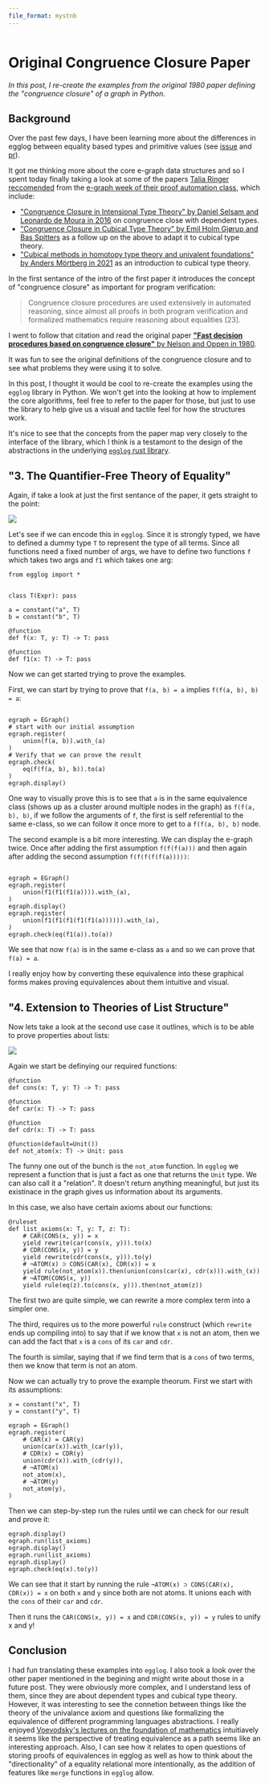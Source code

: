 ```yaml
---
file_format: mystnb
---
```


```{post} 2023-12-02

```

# Original Congruence Closure Paper

_In this post, I re-create the examples from the original 1980 paper defining the "congruence closure" of a graph in Python._

## Background

Over the past few days, I have been learning more about the differences in egglog between equality based types
and primitive values (see [issue](https://github.com/egraphs-good/egglog/issues/298) and [pr](https://github.com/egraphs-good/egglog/pull/309)).

It got me thinking more about the core e-graph data structures and so I spent today finally taking a look at
some of the papers [Talia Ringer reccomended](https://github.com/saulshanabrook/saulshanabrook/discussions/27#:~:text=Licata%20at%20Wesleyan-,Talia%20Ringer,-I%20was%20talking)
from the [e-graph week of their proof automation class](https://dependenttyp.es/classes/fa2022/readings/17-egraphs.html), which include:

- ["Congruence Closure in Intensional Type Theory" by Daniel Selsam and Leonardo de Moura in 2016](https://arxiv.org/pdf/1701.04391.pdf) on congruence close with dependent types.
- ["Congruence Closure in Cubical Type Theory" by Emil Holm Gjørup and Bas Spitters](https://cs.au.dk/~spitters/Emil.pdf) as a follow up on the above to adapt it to cubical type theory.
- ["Cubical methods in homotopy type theory and univalent foundations" by Anders Mörtberg in 2021](https://www.cambridge.org/core/journals/mathematical-structures-in-computer-science/article/cubical-methods-in-homotopy-type-theory-and-univalent-foundations/ECB3FE6B4A0B19AED2D3A2D785C38AF9) as an introduction to cubical type theory.

In the first sentance of the intro of the first paper it introduces the concept of "congruence closure" as important for program verification:

> Congruence closure procedures are used extensively in automated reasoning,
> since almost all proofs in both program verification and formalized mathematics
> require reasoning about equalities [23].

I went to follow that citation and read the original paper [**"Fast decision procedures based on congruence closure"** by Nelson and Oppen in 1980](https://dl.acm.org/doi/10.1145/322186.322198).

It was fun to see the original definitions of the congruence closure and to see what problems they were using it to solve.

In this post, I thought it would be cool to re-create the examples using the `egglog` library in Python. We won't get into the looking at how to implement the core algorithms, feel free to refer to the paper for those, but just to use the library
to help give us a visual and tactile feel for how the structures work.

It's nice to see that the concepts from the paper map very closely to the interface of the library, which I think is a testamont to the design of the abstractions in the underlying [`egglog` rust library](https://github.com/egraphs-good/egglog).

## "3. The Quantifier-Free Theory of Equality"

Again, if take a look at just the first sentance of the paper, it gets straight to the point:

![](./2023_12_02_congruence_closure-1.png)

Let's see if we can encode this in `egglog`. Since it is strongly typed, we have to defined a dummy type `T` to represent the type of all terms. Since all functions need a fixed number of args, we have to define two functions `f` which takes
two args and `f1` which takes one arg:

```{code-cell} python
from egglog import *


class T(Expr): pass

a = constant("a", T)
b = constant("b", T)

@function
def f(x: T, y: T) -> T: pass

@function
def f1(x: T) -> T: pass
```

Now we can get started trying to prove the examples.

First, we can start by trying to prove that `f(a, b) = a` implies `f(f(a, b), b) = a`:

```{code-cell} python

egraph = EGraph()
# start with our initial assumption
egraph.register(
    union(f(a, b)).with_(a)
)
# Verify that we can prove the result
egraph.check(
    eq(f(f(a, b), b)).to(a)
)
egraph.display()
```

One way to visually prove this is to see that `a` is in the same equivalence class (shows up as a cluster around multiple nodes in the graph) as `f(f(a, b), b)`, if we follow the arguments of `f`, the first is self referential to the same e-class, so we can follow it once more to get to a `f(f(a, b), b)` node.

The second example is a bit more interesting. We can display the e-graph twice. Once after adding the first assumption `f(f(f(a)))` and then again after adding the second assumption `f(f(f(f(f(a)))))`:

```{code-cell} python

egraph = EGraph()
egraph.register(
    union(f1(f1(f1(a)))).with_(a),
)
egraph.display()
egraph.register(
    union(f1(f1(f1(f1(f1(a)))))).with_(a),
)
egraph.check(eq(f1(a)).to(a))
```

We see that now `f(a)` is in the same e-class as `a` and so we can prove that `f(a) = a`.

I really enjoy how by converting these equivalence into these graphical forms makes proving equivalences about them intuitive and visual.

## "4. Extension to Theories of List Structure"

Now lets take a look at the second use case it outlines, which is to be able to prove properties about lists:

![](./2023_12_02_congruence_closure-2.png)

Again we start be definying our required functions:

```{code-cell} python
@function
def cons(x: T, y: T) -> T: pass

@function
def car(x: T) -> T: pass

@function
def cdr(x: T) -> T: pass

@function(default=Unit())
def not_atom(x: T) -> Unit: pass
```

The funny one out of the bunch is the `not_atom` function. In `egglog` we represent a function that is just a fact
as one that returns the `Unit` type. We can also call it a "relation". It doesn't return anything meaningful, but just its existinace in the graph gives us information about its arguments.

In this case, we also have certain axioms about our functions:

```{code-cell} python
@ruleset
def list_axioms(x: T, y: T, z: T):
    # CAR(CONS(x, y)) = x
    yield rewrite(car(cons(x, y))).to(x)
    # CDR(CONS(x, y)) = y
    yield rewrite(cdr(cons(x, y))).to(y)
    # ¬ATOM(x) ⊃ CONS(CAR(x), CDR(x)) = x
    yield rule(not_atom(x)).then(union(cons(car(x), cdr(x))).with_(x))
    # ¬ATOM(CONS(x, y))
    yield rule(eq(z).to(cons(x, y))).then(not_atom(z))
```

The first two are quite simple, we can rewrite a more complex term into a simpler one.

The third, requires us to the more powerful `rule` construct (which `rewrite` ends up compiling into) to say that if we know that `x` is not an atom, then we can add the fact that `x` is a `cons` of its `car` and `cdr`.

The fourth is similar, saying that if we find term that is a `cons` of two terms, then we know that term is not an atom.

Now we can actually try to prove the example theorum. First we start with its assumptions:

```{code-cell} python
x = constant("x", T)
y = constant("y", T)

egraph = EGraph()
egraph.register(
    # CAR(x) = CAR(y)
    union(car(x)).with_(car(y)),
    # CDR(x) = CDR(y)
    union(cdr(x)).with_(cdr(y)),
    # ¬ATOM(x)
    not_atom(x),
    # ¬ATOM(y)
    not_atom(y),
)
```

Then we can step-by-step run the rules until we can check for our result and prove it:

```{code-cell} python
egraph.display()
egraph.run(list_axioms)
egraph.display()
egraph.run(list_axioms)
egraph.display()
egraph.check(eq(x).to(y))
```

We can see that it start by running the rule `¬ATOM(x) ⊃ CONS(CAR(x), CDR(x)) = x` on both `x` and `y` since both are not atoms. It unions each with the `cons` of their `car` and `cdr`.

Then it runs the `CAR(CONS(x, y)) = x` and `CDR(CONS(x, y)) = y` rules to unify x and y!

## Conclusion

I had fun translating these examples into `egglog`. I also took a look over the other paper mentioned in the begining and might write about those in a future post. They were obviously more complex, and I understand less of them, since they are about dependent types and cubical type theory. However, it was interesting to see the connetion between things like the theory of the univalance axiom and questions like formalizing the equivalence of different programming languages abstractions. I really enjoyed [Voevodsky's lectures on the foundation of mathematics](https://www.math.ias.edu/vladimir/lectures#:~:text=Foundations%20of%20mathematics%20%2D%20their%20past%2C%20present%20and%20future) intuitiavely it seems like the perspective of treating equivalence as a path seems like an interesting approach. Also, I can see how it relates to open questions of storing proofs of equivalences in egglog as well as how to think about the "directionality" of a equality relational more intentionally, as the addition of features like `merge` functions in `egglog` allow.
